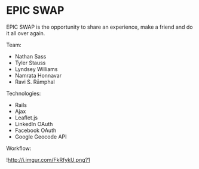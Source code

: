 EPIC SWAP
========

EPIC SWAP is the opportunity to share an experience, make a friend and do it all over again.


Team:
* Nathan Sass
* Tyler Stauss
* Lyndsey Williams
* Namrata Honnavar
* Ravi S. Rāmphal

Technologies:
* Rails
* Ajax
* Leaflet.js
* LinkedIn OAuth
* Facebook OAuth
* Google Geocode API

Workflow:

!http://i.imgur.com/FkRfykU.png?1
